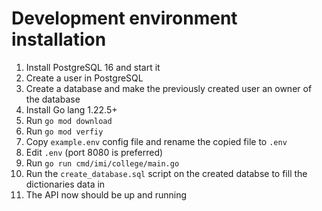 # Development environment installation

 1. Install PostgreSQL 16 and start it
 2. Create a user in PostgreSQL
 3. Create a database and make the previously created user an owner of the database
 4. Install Go lang 1.22.5+
 5. Run `go mod download`
 6. Run `go mod verfiy`
 7. Copy `example.env` config file and rename the copied file to `.env`
 8. Edit `.env` (port 8080 is preferred)
 9. Run `go run cmd/imi/college/main.go`
 10. Run the `create_database.sql` script on the created databse to fill the dictionaries data in
 11. The API now should be up and running
